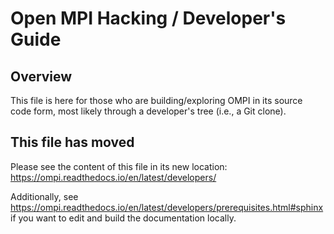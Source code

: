 # Open MPI Hacking / Developer's Guide

## Overview

This file is here for those who are building/exploring OMPI in its
source code form, most likely through a developer's tree (i.e., a
Git clone).

## This file has moved

Please see the content of this file in its new location:
https://ompi.readthedocs.io/en/latest/developers/

Additionally, see
https://ompi.readthedocs.io/en/latest/developers/prerequisites.html#sphinx
if you want to edit and build the documentation locally.
